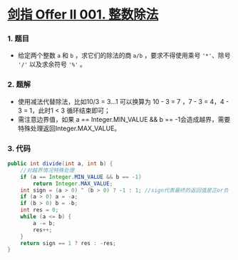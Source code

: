 # [剑指 Offer II 001. 整数除法](https://leetcode.cn/problems/xoh6Oh/)

### 1. 题目

- 给定两个整数 `a` 和 `b` ，求它们的除法的商 `a/b` ，要求不得使用乘号 `'*'`、除号 `'/'` 以及求余符号 `'%'` 。



### 2. 题解

- 使用减法代替除法，比如10/3 = 3...1 可以换算为 10 - 3 = 7 ，7 - 3 = 4，4 - 3 = 1，此时1 < 3 循环结束即可；
- 需注意边界值，如果 a == Integer.MIN_VALUE && b == -1会造成越界，需要特殊处理返回Integer.MAX_VALUE。



### 3. 代码

```java
public int divide(int a, int b) {
    //对越界情况特殊处理
    if (a == Integer.MIN_VALUE && b == -1)
        return Integer.MAX_VALUE;
    int sign = (a > 0) ^ (b > 0) ? -1 : 1; //sign代表最终的返回值是正or负
    if (a > 0) a = -a;
    if (b > 0) b = -b;
    int res = 0;
    while (a <= b) {
        a -= b;
        res++;
    }
    return sign == 1 ? res : -res;
}
```